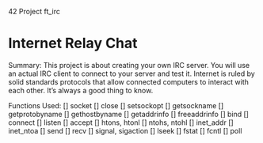 42 Project ft_irc
# Internet Relay Chat

Summary:
This project is about creating your own IRC server.
You will use an actual IRC client to connect to your server and test it.
Internet is ruled by solid standards protocols that allow connected computers to interact
with each other.
It’s always a good thing to know.


Functions Used:
[] socket
[] close
[] setsockopt
[] getsockname
[] getprotobyname
[] gethostbyname
[] getaddrinfo
[] freeaddrinfo
[] bind
[] connect
[] listen
[] accept
[] htons, htonl
[] ntohs, ntohl
[] inet_addr
[] inet_ntoa
[] send
[] recv
[] signal, sigaction
[] lseek
[] fstat
[] fcntl
[] poll